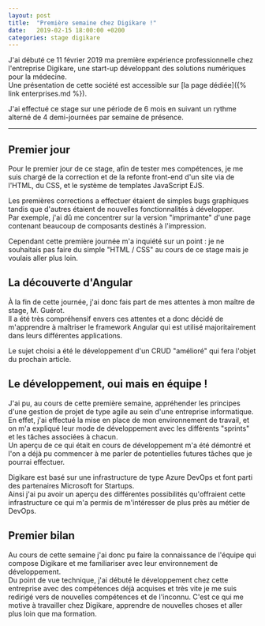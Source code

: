```yaml
---
layout: post
title:  "Première semaine chez Digikare !"
date:   2019-02-15 18:00:00 +0200
categories: stage digikare
---
```

J'ai débuté ce 11 février 2019 ma première expérience professionnelle chez l'entreprise Digikare, une start-up développant des solutions numériques pour la médecine.  
Une présentation de cette société est accessible sur [la page dédiée]({% link enterprises.md %}).  

J'ai effectué ce stage sur une période de 6 mois en suivant un rythme alterné de 4 demi-journées par semaine de présence.

___

## Premier jour

Pour le premier jour de ce stage, afin de tester mes compétences, je me suis chargé de la correction et de la refonte front-end d'un site via de l'HTML, du CSS, et le système de templates JavaScript EJS.

Les premières corrections a effectuer étaient de simples bugs graphiques tandis que d'autres étaient de nouvelles fonctionnalités à développer.  
Par exemple, j'ai dû me concentrer sur la version "imprimante" d'une page contenant beaucoup de composants destinés à l'impression.

Cependant cette première journée m'a inquiété sur un point : je ne souhaitais pas faire du simple "HTML / CSS" au cours de ce stage mais je voulais aller plus loin.  

## La découverte d'Angular

À la fin de cette journée, j'ai donc fais part de mes attentes à mon maître de stage, M. Guérot.  
Il a été très compréhensif envers ces attentes et a donc décidé de m'apprendre à maîtriser le framework Angular qui est utilisé majoritairement dans leurs différentes applications.  

Le sujet choisi a été le développement d'un CRUD "amélioré" qui fera l'objet du prochain article.

## Le développement, oui mais en équipe !

J'ai pu, au cours de cette première semaine, appréhender les principes d'une gestion de projet de type agile au sein d'une entreprise informatique.  
En effet, j'ai effectué la mise en place de mon environnement de travail, et on m'a expliqué leur mode de développement avec les différents "sprints" et les tâches associées à chacun.  
Un aperçu de ce qui était en cours de développement m'a été démontré et l'on a déjà pu commencer à me parler de potentielles futures tâches que je pourrai effectuer.

Digikare est basé sur une infrastructure de type Azure DevOps et font parti des partenaires Microsoft for Startups.  
Ainsi j'ai pu avoir un aperçu des différentes possibilités qu'offraient cette infrastructure ce qui m'a permis de m'intéresser de plus près au métier de DevOps.

## Premier bilan

Au cours de cette semaine j'ai donc pu faire la connaissance de l'équipe qui compose Digikare et me familiariser avec leur environnement de développement.  
Du point de vue technique, j'ai débuté le développement chez cette entreprise avec des compétences déjà acquises et très vite je me suis redirigé vers de nouvelles compétences et de l'inconnu. C'est ce qui me motive à travailler chez Digikare, apprendre de nouvelles choses et aller plus loin que ma formation.